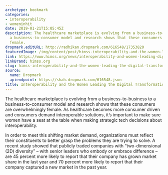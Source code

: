 ```yaml
---
archetype: bookmark
categories:
- interoperability
- womeninhit
date: 2019-01-21T15:05:45Z
description: The healthcare marketplace is evolving from a business-to-business to
  a business-to-consumer model and research shows that these consumers are overwhelmingly
  female.
dropmark.editURL: http://radhikan.dropmark.com/616548/17353820
featuredImage: /img/content/post/himss-interoperability-and-the-women-leading-the-digital-transformation.jpg
link: https://www.himss.org/news/interoperability-and-women-leading-digital-transformation
linkBrand: himss.org
slug: himss-interoperability-and-the-women-leading-the-digital-transformation
source:
  name: Dropmark
  apiendpoint: https://shah.dropmark.com/616548.json
title: Interoperability and the Women Leading the Digital Transformation
---
```

The healthcare marketplace is evolving from a business-to-business to a business-to-consumer model and research shows that these consumers are overwhelmingly female. As healthcare becomes more consumer driven and consumers demand interoperable solutions, it’s important to make sure women have a seat at the table when making strategic tech decisions about interoperability.

In order to meet this shifting market demand, organizations must reflect their constituents to better grasp the problems they are trying to solve. A recent study showed that publicly traded companies with “two-dimensional (2D) diversity” – with senior leaders who embody or embrace difference – are 45 percent more likely to report that their company has grown market share in the last year and 70 percent more likely to report that their company captured a new market in the past year.

